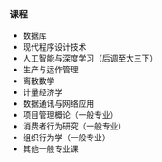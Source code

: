### 课程
* 数据库
* 现代程序设计技术
* 人工智能与深度学习（后调至大三下）
* 生产与运作管理
* 离散数学
* 计量经济学
* 数据通讯与网络应用
* 项目管理概论（一般专业）
* 消费者行为研究（一般专业）
* 组织行为学（一般专业）
* 其他一般专业课